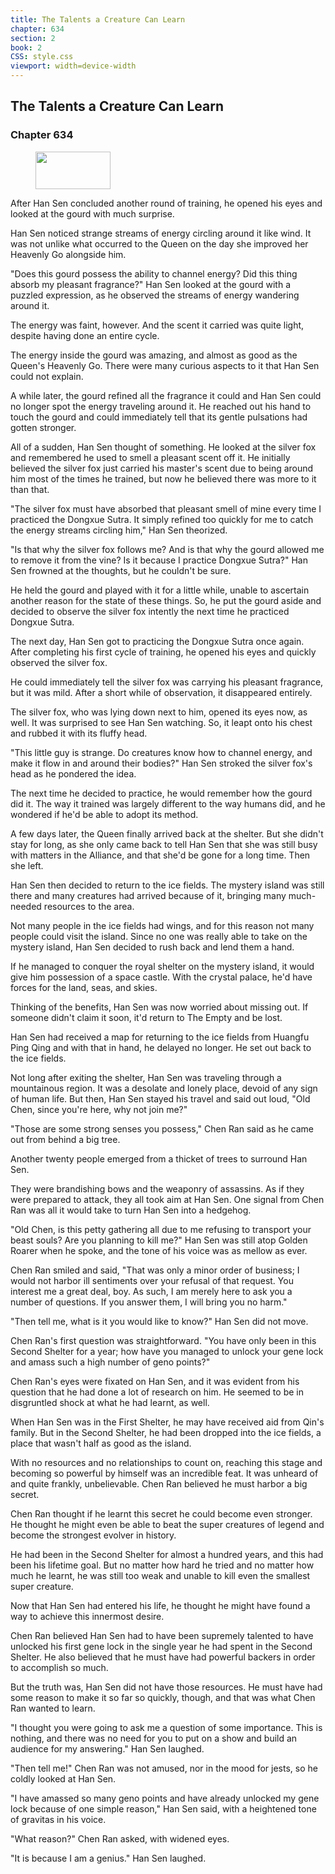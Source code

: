 ```yaml
---
title: The Talents a Creature Can Learn
chapter: 634
section: 2
book: 2
CSS: style.css
viewport: width=device-width
---
```


## The Talents a Creature Can Learn

### Chapter 634

<figure>
	<img src="../Images/gem.gif" alt="" id="gem" width="120" height="60" />
</figure>

After Han Sen concluded another round of training, he opened his eyes and looked at the gourd with much surprise.

Han Sen noticed strange streams of energy circling around it like wind. It was not unlike what occurred to the Queen on the day she improved her Heavenly Go alongside him.

"Does this gourd possess the ability to channel energy? Did this thing absorb my pleasant fragrance?" Han Sen looked at the gourd with a puzzled expression, as he observed the streams of energy wandering around it.

The energy was faint, however. And the scent it carried was quite light, despite having done an entire cycle.

The energy inside the gourd was amazing, and almost as good as the Queen's Heavenly Go. There were many curious aspects to it that Han Sen could not explain.

A while later, the gourd refined all the fragrance it could and Han Sen could no longer spot the energy traveling around it. He reached out his hand to touch the gourd and could immediately tell that its gentle pulsations had gotten stronger.

All of a sudden, Han Sen thought of something. He looked at the silver fox and remembered he used to smell a pleasant scent off it. He initially believed the silver fox just carried his master's scent due to being around him most of the times he trained, but now he believed there was more to it than that.

"The silver fox must have absorbed that pleasant smell of mine every time I practiced the Dongxue Sutra. It simply refined too quickly for me to catch the energy streams circling him," Han Sen theorized.

"Is that why the silver fox follows me? And is that why the gourd allowed me to remove it from the vine? Is it because I practice Dongxue Sutra?" Han Sen frowned at the thoughts, but he couldn't be sure.

He held the gourd and played with it for a little while, unable to ascertain another reason for the state of these things. So, he put the gourd aside and decided to observe the silver fox intently the next time he practiced Dongxue Sutra.

The next day, Han Sen got to practicing the Dongxue Sutra once again. After completing his first cycle of training, he opened his eyes and quickly observed the silver fox.

He could immediately tell the silver fox was carrying his pleasant fragrance, but it was mild. After a short while of observation, it disappeared entirely.

The silver fox, who was lying down next to him, opened its eyes now, as well. It was surprised to see Han Sen watching. So, it leapt onto his chest and rubbed it with its fluffy head.

"This little guy is strange. Do creatures know how to channel energy, and make it flow in and around their bodies?" Han Sen stroked the silver fox's head as he pondered the idea.

The next time he decided to practice, he would remember how the gourd did it. The way it trained was largely different to the way humans did, and he wondered if he'd be able to adopt its method.

A few days later, the Queen finally arrived back at the shelter. But she didn't stay for long, as she only came back to tell Han Sen that she was still busy with matters in the Alliance, and that she'd be gone for a long time. Then she left.

Han Sen then decided to return to the ice fields. The mystery island was still there and many creatures had arrived because of it, bringing many much-needed resources to the area.

Not many people in the ice fields had wings, and for this reason not many people could visit the island. Since no one was really able to take on the mystery island, Han Sen decided to rush back and lend them a hand.

If he managed to conquer the royal shelter on the mystery island, it would give him possession of a space castle. With the crystal palace, he'd have forces for the land, seas, and skies.

Thinking of the benefits, Han Sen was now worried about missing out. If someone didn't claim it soon, it'd return to The Empty and be lost.

Han Sen had received a map for returning to the ice fields from Huangfu Ping Qing and with that in hand, he delayed no longer. He set out back to the ice fields.

Not long after exiting the shelter, Han Sen was traveling through a mountainous region. It was a desolate and lonely place, devoid of any sign of human life. But then, Han Sen stayed his travel and said out loud, "Old Chen, since you're here, why not join me?"

"Those are some strong senses you possess," Chen Ran said as he came out from behind a big tree.

Another twenty people emerged from a thicket of trees to surround Han Sen.

They were brandishing bows and the weaponry of assassins. As if they were prepared to attack, they all took aim at Han Sen. One signal from Chen Ran was all it would take to turn Han Sen into a hedgehog.

"Old Chen, is this petty gathering all due to me refusing to transport your beast souls? Are you planning to kill me?" Han Sen was still atop Golden Roarer when he spoke, and the tone of his voice was as mellow as ever.

Chen Ran smiled and said, "That was only a minor order of business; I would not harbor ill sentiments over your refusal of that request. You interest me a great deal, boy. As such, I am merely here to ask you a number of questions. If you answer them, I will bring you no harm."

"Then tell me, what is it you would like to know?" Han Sen did not move.

Chen Ran's first question was straightforward. "You have only been in this Second Shelter for a year; how have you managed to unlock your gene lock and amass such a high number of geno points?"

Chen Ran's eyes were fixated on Han Sen, and it was evident from his question that he had done a lot of research on him. He seemed to be in disgruntled shock at what he had learnt, as well.

When Han Sen was in the First Shelter, he may have received aid from Qin's family. But in the Second Shelter, he had been dropped into the ice fields, a place that wasn't half as good as the island.

With no resources and no relationships to count on, reaching this stage and becoming so powerful by himself was an incredible feat. It was unheard of and quite frankly, unbelievable. Chen Ran believed he must harbor a big secret.

Chen Ran thought if he learnt this secret he could become even stronger. He thought he might even be able to beat the super creatures of legend and become the strongest evolver in history.

He had been in the Second Shelter for almost a hundred years, and this had been his lifetime goal. But no matter how hard he tried and no matter how much he learnt, he was still too weak and unable to kill even the smallest super creature.

Now that Han Sen had entered his life, he thought he might have found a way to achieve this innermost desire.

Chen Ran believed Han Sen had to have been supremely talented to have unlocked his first gene lock in the single year he had spent in the Second Shelter. He also believed that he must have had powerful backers in order to accomplish so much.

But the truth was, Han Sen did not have those resources. He must have had some reason to make it so far so quickly, though, and that was what Chen Ran wanted to learn.

"I thought you were going to ask me a question of some importance. This is nothing, and there was no need for you to put on a show and build an audience for my answering." Han Sen laughed.

"Then tell me!" Chen Ran was not amused, nor in the mood for jests, so he coldly looked at Han Sen.

"I have amassed so many geno points and have already unlocked my gene lock because of one simple reason," Han Sen said, with a heightened tone of gravitas in his voice.

"What reason?" Chen Ran asked, with widened eyes.

"It is because I am a genius." Han Sen laughed.